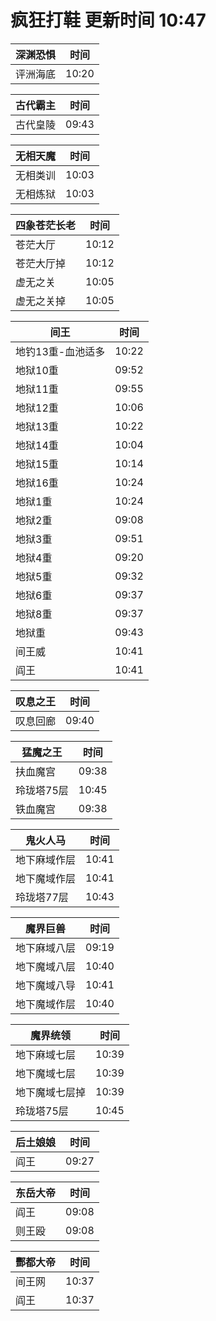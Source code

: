 # 疯狂打鞋 更新时间 10:47

| 深渊恐惧   | 时间    |
|--------|-------|
| 评洲海底 | 10:20 |

| 古代霸主   | 时间    |
|--------|-------|
| 古代皇陵 | 09:43 |

| 无相天魔   | 时间    |
|--------|-------|
| 无相类训 | 10:03 |
| 无相炼狱 | 10:03 |

| 四象苍茫长老   | 时间    |
|--------|-------|
| 苍茫大厅 | 10:12 |
| 苍茫大厅掉 | 10:12 |
| 虚无之关 | 10:05 |
| 虚无之关掉 | 10:05 |

| 间王   | 时间    |
|--------|-------|
| 地钓13重-血池适多 | 10:22 |
| 地狱10重 | 09:52 |
| 地狱11重 | 09:55 |
| 地狱12重 | 10:06 |
| 地狱13重 | 10:22 |
| 地狱14重 | 10:04 |
| 地狱15重 | 10:14 |
| 地狱16重 | 10:24 |
| 地狱1重 | 10:24 |
| 地狱2重 | 09:08 |
| 地狱3重 | 09:51 |
| 地狱4重 | 09:20 |
| 地狱5重 | 09:32 |
| 地狱6重 | 09:37 |
| 地狱8重 | 09:37 |
| 地狱重 | 09:43 |
| 间王威 | 10:41 |
| 阎王 | 10:41 |

| 叹息之王   | 时间    |
|--------|-------|
| 叹息回廊 | 09:40 |

| 猛魔之王   | 时间    |
|--------|-------|
| 扶血魔宫 | 09:38 |
| 玲珑塔75层 | 10:45 |
| 铁血魔宫 | 09:38 |

| 鬼火人马   | 时间    |
|--------|-------|
| 地下麻域作层 | 10:41 |
| 地下魔域作层 | 10:41 |
| 玲珑塔77层 | 10:43 |

| 魔界巨兽   | 时间    |
|--------|-------|
| 地下麻域八层 | 09:19 |
| 地下魔域八层 | 10:40 |
| 地下魔域八导 | 10:41 |
| 地下魔域作层 | 10:40 |

| 魔界统领   | 时间    |
|--------|-------|
| 地下麻域七层 | 10:39 |
| 地下魔域七层 | 10:39 |
| 地下魔域七层掉 | 10:39 |
| 玲珑塔75层 | 10:45 |

| 后土娘娘   | 时间    |
|--------|-------|
| 阎王 | 09:27 |

| 东岳大帝   | 时间    |
|--------|-------|
| 阎王 | 09:08 |
| 则王殴 | 09:08 |

| 酆都大帝   | 时间    |
|--------|-------|
| 间王网 | 10:37 |
| 阎王 | 10:37 |